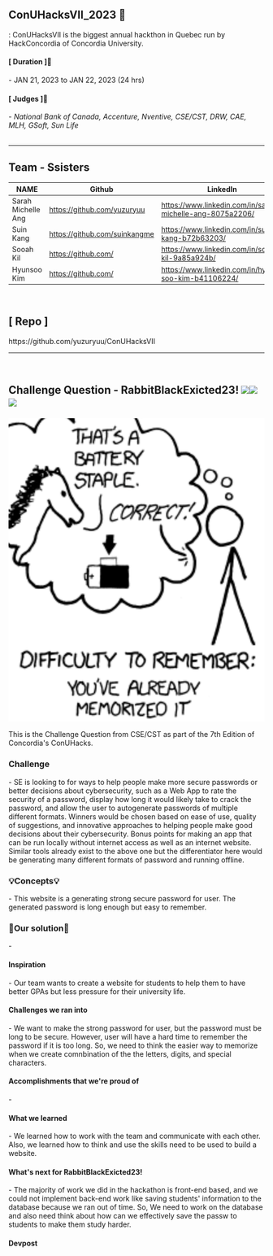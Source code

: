 
## ConUHacksVII_2023 🙌
: ConUHacksVII is the biggest annual hackthon in Quebec run by HackConcordia of Concordia University.

<h4>[ Duration ]🙋‍</h4>
- JAN 21, 2023 to JAN 22, 2023 (24 hrs)

<br>

<h4>[ Judges ]🙋‍</h4>
-<i> National Bank of Canada, Accenture, Nventive, CSE/CST, DRW, CAE, MLH, GSoft, Sun Life </i>

<br>
<br>

***


<h2>Team - Ssisters</h2>

| NAME | Github | LinkedIn |
| --- | --- | --- |
| Sarah Michelle Ang | https://github.com/yuzuryuu | https://www.linkedin.com/in/sarah-michelle-ang-8075a2206/ |
| Suin Kang | https://github.com/suinkangme | https://www.linkedin.com/in/suin-kang-b72b63203/ |
| Sooah Kil | https://github.com/ | https://www.linkedin.com/in/sooah-kil-9a85a924b/ | 
| Hyunsoo Kim | https://github.com/ | https://www.linkedin.com/in/hyun-soo-kim-b41106224/ |

<br>

<h2>[ Repo ]</h4>
https://github.com/yuzuryuu/ConUHacksVII

<br>

***

<br>

## Challenge Question - RabbitBlackExicted23! <img src="https://img.shields.io/badge/html5-E34F26?style=for-the-badge&logo=html5&logoColor=white"><img src="https://img.shields.io/badge/css-1572B6?style=for-the-badge&logo=css3&logoColor=white"><img src="https://img.shields.io/badge/javascript-F7DF1E?style=for-the-badge&logo=javascript&logoColor=black">

<img src = "img/pic.png">

This is the Challenge Question from CSE/CST as part of the 7th Edition of Concordia's ConUHacks.


<h3>Challenge</h3>
- SE is looking to for ways to help people make more secure passwords or better decisions about cybersecurity, such as a Web App to rate the security of a password, display how long it would likely take to crack the password, and allow the user to autogenerate passwords of multiple different formats. Winners  would be chosen based on ease of use, quality of suggestions, and innovative approaches to helping people make good decisions about their cybersecurity. Bonus points for making an app that can be run locally without internet access as well as an internet website. Similar tools already exist to the above one but the differentiator here would be generating many different formats of password and running offline.


<h3>💡Concepts💡</h3>
- This website is a generating strong secure password for user. The generated password is long enough but easy to remember. 

<h3>🎯Our solution🎯</h3>
- 

<br>

<h4>Inspiration</h4>
- Our team wants to create a website for students to help them to have better GPAs but less pressure for their university life.

<h4>Challenges we ran into</h4>
- We want to make the strong password for user, but the password must be long to be secure. However, user will have a hard time to remember the password if it is too long. So, we need to think the easier way to memorize when we create comnbination of the the letters, digits, and special characters. 

<h4>Accomplishments that we're proud of</h4>
- 

<h4>What we learned</h4> 
- We learned how to work with the team and communicate with each other. Also, we learned how to think and use the skills need to be used to build a website. 

<h4>What's next for RabbitBlackExicted23!</h4>
- The majority of work we did in the hackathon is front-end based, and we could not implement back-end work like saving students' information to the database because we ran out of time. So, We need to work on the database and also need think about how can we effectively save the passw to students to make them study harder.  

<h4>Devpost</h4>
